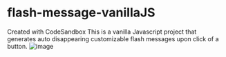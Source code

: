 # flash-message-vanillaJS
Created with CodeSandbox
This is a vanilla Javascript project that generates auto disappearing customizable flash messages upon click of a button. 
![image](https://github.com/vikasgupta01/flash-message-vanillaJS/assets/52257916/5782b134-f32d-4eab-904e-ebbf3cf8e7c0)
